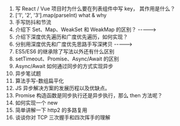 1. 写 React / Vue 项目时为什么要在列表组件中写 key， 其作用是什么？
2. ['1', '2', '3'].map(parseInt)   what & why
3. 手写防抖和节流
4. 介绍下 Set、Map、WeakSet 和 WeakMap 的区别？    ----->
5. 介绍下深度优先遍历和广度优先遍历，如何实现？
6. 分别用深度优先和广度优先思路手写深拷贝    ----->
7. ES5/ES6 的继承除了写法以外还有什么区别
8. setTimeout、Promise、Async/Await 的区别
9. Async/Await 如何通过同步的方式实现异步
10. 异步笔试题
11. 算法手写-数组扁平化
12. JS 异步解决方案的发展历程以及优缺点。
13. Promise 构造函数是同步执行还是异步执行，那么 then 方法呢？
14. 如何实现一个 new
15. 简单讲解一下 http2 的多路复用
16. 谈谈你对 TCP 三次握手和四次挥手的理解